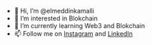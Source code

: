 - 👋 Hi, I’m @elmeddinkamalli
- 👀 I’m interested in Blokchain
- 🌱 I’m currently learning Web3 and Blokchain
- 📫 Follow me on <a target="blank" href="https://www.instagram.com/elmeddinkamalli/">Instagram</a> and <a target="blank" href="https://www.linkedin.com/in/elmeddin-kamalli-6152ba114/">LinkedIn</a>

<!---
elmeddinkamalli/elmeddinkamalli is a ✨ special ✨ repository because its `README.md` (this file) appears on your GitHub profile.
You can click the Preview link to take a look at your changes.
--->
